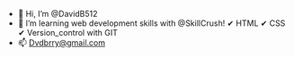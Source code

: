 - 👋 Hi, I’m @DavidB512
- 🌱 I’m learning web development skills with @SkillCrush!
		 ✔ HTML
     ✔ CSS
     ✔ Version_control with GIT
- 📫 Dvdbrry@gmail.com

<!---
DavidB512/DavidB512 is a ✨ special ✨ repository because its `README.md` (this file) appears on your GitHub profile.
You can click the Preview link to take a look at your changes.
--->
